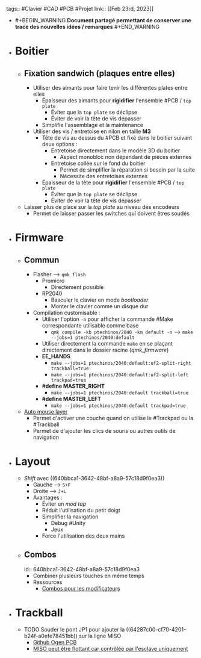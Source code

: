 tags:: #Clavier #CAD #PCB #Projet 
link:: 
[[Feb 23rd, 2023]]

- #+BEGIN_WARNING
  **Document partagé permettant de conserver une trace des nouvelles idées / remarques** 
  #+END_WARNING
- # Boitier
	- ## Fixation sandwich (plaques entre elles)
		- Utiliser des aimants pour faire tenir les différentes plates entre elles
			- Épaisseur des aimants pour **rigidifier** l'ensemble #PCB / `top plate`
				- Éviter que la `top plate` se déclipse
				- Éviter de voir la tête de vis dépasser
			- Simplifie l'assemblage et la maintenance
		- Utiliser des vis / entretoise en nilon en taille **M3**
			- Tête de vis au dessus du #PCB et fixé dans le boitier suivant deux options :
				- Entretoise directement dans le modèle 3D du boitier
					- Aspect monobloc non dépendant de pièces externes
				- Entretoise collée sur le fond du boitier
					- Permet de simplifier la réparation si besoin par la suite
					- Nécessite des entretoises externes
			- Épaisseur de la tête pour **rigidifier** l'ensemble #PCB / `top plate`
				- Éviter que la `top plate` se déclipse
				- Éviter de voir la tête de vis dépasser
	- Laisser plus de place sur la *top plate* au niveau des encodeurs
		- Permet de laisser passer les switches qui doivent êtres soudés
- # Firmware
	- ## Commun
		- Flasher --> `qmk flash`
			- Promicro
				- Directement possible
			- RP2040
				- Basculer le clavier en mode *bootloader*
				- Monter le clavier comme un disque dur
		- Compilation customisable :
			- Utiliser l'option `-n` pour afficher la commande #Make correspondante utilisable comme base
				- `qmk compile -kb ptechinos/2040 -km default -n` --> `make --jobs=1 ptechinos/2040:default`
			- Utiliser directement la commande `make` en se plaçant directement dans le dossier  racine (*qmk_firmware*)
			- **EE_HANDS**
				- `make --jobs=1 ptechinos/2040:default:uf2-split-right trackball=true`
				- `make --jobs=1 ptechinos/2040:default:uf2-split-left trackpad=true`
			- **#define MASTER_RIGHT**
				- `make --jobs=1 ptechinos/2040:default trackball=true`
			- **#define MASTER_LEFT**
				- `make --jobs=1 ptechinos/2040:default trackpad=true`
	- [Auto mouse layer](https://github.com/qmk/qmk_firmware/blob/master/docs/feature_pointing_device.md#automatic-mouse-layer-idpointing-device-auto-mouse)
		- Permet d'activer une couche quand on utilise le #Trackpad ou la #Trackball
		- Permet de d'ajouter les clics de souris ou autres outils de navigation
- # Layout
	- *Shift* avec ((640bbca1-3642-48bf-a8a9-57c18d9f0ea3))
		- Gauche --> `S+F`
		- Droite    --> `J+L`
		- Avantages :
			- Éviter un *mod tap*
			- Réduit l'utilisation du petit doigt
			- Simplifier la navigation
				- Debug #Unity
				- Jeux
			- Force l'utilisation des deux mains
	- ## Combos
	  id:: 640bbca1-3642-48bf-a8a9-57c18d9f0ea3
		- Combiner plusieurs touches en même temps
		- Ressources
			- [Combos pour les modificateurs](https://jasoncarloscox.com/blog/combo-mods/)
- # Trackball
	- TODO Souder le pont JP1 pour ajouter la ((64287c00-cf70-4201-b24f-a0efe78451bb)) sur la ligne MISO
		- [Github Ogen PCB](https://github.com/JeremyBois/Ogen)
		- [MISO peut être flottant car contrôlée par l'esclave uniquement](https://electronics.stackexchange.com/a/234707)